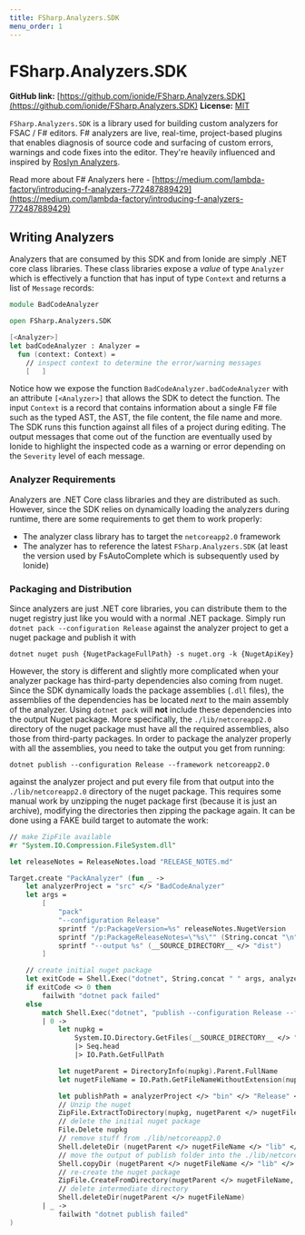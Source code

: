 ```yaml
---
title: FSharp.Analyzers.SDK
menu_order: 1
---
```


# FSharp.Analyzers.SDK

**GitHub link:** [https://github.com/ionide/FSharp.Analyzers.SDK](https://github.com/ionide/FSharp.Analyzers.SDK)
**License:** [MIT](https://github.com/ionide/FSharp.Analyzers.SDK/blob/master/LICENSE.md)

`FSharp.Analyzers.SDK` is a library used for building custom analyzers for FSAC / F# editors. F# analyzers are live, real-time, project-based plugins that enables diagnosis of source code and surfacing of custom errors, warnings and code fixes into the editor. They're heavily influenced and inspired by [Roslyn Analyzers](https://docs.microsoft.com/en-us/visualstudio/code-quality/roslyn-analyzers-overview?view=vs-2019).

Read more about F# Analyzers here - [https://medium.com/lambda-factory/introducing-f-analyzers-772487889429](https://medium.com/lambda-factory/introducing-f-analyzers-772487889429)

## Writing Analyzers

Analyzers that are consumed by this SDK and from Ionide are simply .NET core class libraries. These class libraries expose a *value* of type `Analyzer` which is effectively a function that has input of type `Context` and returns a list of `Message` records:

```fsharp
module BadCodeAnalyzer

open FSharp.Analyzers.SDK

[<Analyzer>]
let badCodeAnalyzer : Analyzer =
  fun (context: Context) =
    // inspect context to determine the error/warning messages
    [   ]
```

Notice how we expose the function `BadCodeAnalyzer.badCodeAnalyzer` with an attribute `[<Analyzer>]` that allows the SDK to detect the function. The input `Context` is a record that contains information about a single F# file such as the typed AST, the AST, the file content, the file name and more. The SDK runs this function against all files of a project during editing. The output messages that come out of the function are eventually used by Ionide to highlight the inspected code as a warning or error depending on the `Severity` level of each message.

### Analyzer Requirements

Analyzers are .NET Core class libraries and they are distributed as such. However, since the SDK relies on dynamically loading the analyzers during runtime, there are some requirements to get them to work properly:
 - The analyzer class library has to target the `netcoreapp2.0` framework
 - The analyzer has to reference the latest `FSharp.Analyzers.SDK` (at least the version used by FsAutoComplete which is subsequently used by Ionide)

### Packaging and Distribution

Since analyzers are just .NET core libraries, you can distribute them to the nuget registry just like you would with a normal .NET package. Simply run `dotnet pack --configuration Release` against the analyzer project to get a nuget package and publish it with

```
dotnet nuget push {NugetPackageFullPath} -s nuget.org -k {NugetApiKey}
```

However, the story is different and slightly more complicated when your analyzer package has third-party dependencies also coming from nuget. Since the SDK dynamically loads the package assemblies (`.dll` files), the assemblies of the dependencies has be located *next* to the main assembly of the analyzer. Using `dotnet pack` will **not** include these dependencies into the output Nuget package. More specifically, the `./lib/netcoreapp2.0` directory of the nuget package must have all the required assemblies, also those from third-party packages. In order to package the analyzer properly with all the assemblies, you need to take the output you get from running:

```
dotnet publish --configuration Release --framework netcoreapp2.0
```

against the analyzer project and put every file from that output into the `./lib/netcoreapp2.0` directory of the nuget package. This requires some manual work by unzipping the nuget package first (because it is just an archive), modifying the directories then zipping the package again. It can be done using a FAKE build target to automate the work:

```fsharp
// make ZipFile available
#r "System.IO.Compression.FileSystem.dll"

let releaseNotes = ReleaseNotes.load "RELEASE_NOTES.md"

Target.create "PackAnalyzer" (fun _ ->
    let analyzerProject = "src" </> "BadCodeAnalyzer"
    let args =
        [
            "pack"
            "--configuration Release"
            sprintf "/p:PackageVersion=%s" releaseNotes.NugetVersion
            sprintf "/p:PackageReleaseNotes=\"%s\"" (String.concat "\n" releaseNotes.Notes)
            sprintf "--output %s" (__SOURCE_DIRECTORY__ </> "dist")
        ]

    // create initial nuget package
    let exitCode = Shell.Exec("dotnet", String.concat " " args, analyzerProject)
    if exitCode <> 0 then
        failwith "dotnet pack failed"
    else
        match Shell.Exec("dotnet", "publish --configuration Release --framework netcoreapp2.0", analyzerProject) with
        | 0 ->
            let nupkg =
                System.IO.Directory.GetFiles(__SOURCE_DIRECTORY__ </> "dist")
                |> Seq.head
                |> IO.Path.GetFullPath

            let nugetParent = DirectoryInfo(nupkg).Parent.FullName
            let nugetFileName = IO.Path.GetFileNameWithoutExtension(nupkg)

            let publishPath = analyzerProject </> "bin" </> "Release" </> "netcoreapp2.0" </> "publish"
            // Unzip the nuget
            ZipFile.ExtractToDirectory(nupkg, nugetParent </> nugetFileName)
            // delete the initial nuget package
            File.Delete nupkg
            // remove stuff from ./lib/netcoreapp2.0
            Shell.deleteDir (nugetParent </> nugetFileName </> "lib" </> "netcoreapp2.0")
            // move the output of publish folder into the ./lib/netcoreapp2.0 directory
            Shell.copyDir (nugetParent </> nugetFileName </> "lib" </> "netcoreapp2.0") publishPath (fun _ -> true)
            // re-create the nuget package
            ZipFile.CreateFromDirectory(nugetParent </> nugetFileName, nupkg)
            // delete intermediate directory
            Shell.deleteDir(nugetParent </> nugetFileName)
        | _ ->
            failwith "dotnet publish failed"
)
```
